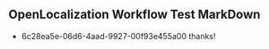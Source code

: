## OpenLocalization Workflow Test MarkDown
* 6c28ea5e-06d6-4aad-9927-00f93e455a00 thanks!

<!--HONumber=Jul16_HO4-->


